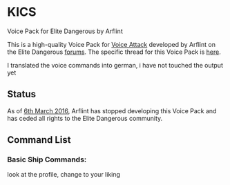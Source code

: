# KICS
Voice Pack for Elite Dangerous by Arflint

This is a high-quality Voice Pack for [Voice Attack](https://www.voiceattack.com/) developed by Arflint on the Elite Dangerous
[forums](https://forums.frontier.co.uk/). The specific thread for this Voice Pack is [here](https://forums.frontier.co.uk/showthread.php?t=126669).

I translated the voice commands into german, i have not touched the output yet

## Status
As of [6th March 2016](https://forums.frontier.co.uk/showthread.php?t=126669&p=3650537&viewfull=1#post3650537), Arflint has stopped
developing this Voice Pack and has ceded all rights to the Elite Dangerous community.

## Command List

### Basic Ship Commands:

look at the profile, change to your liking


